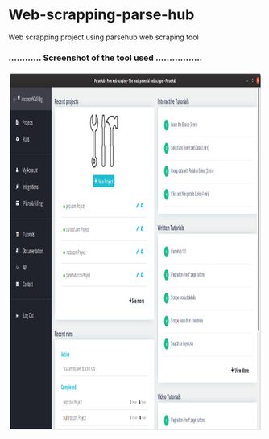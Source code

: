 # Web-scrapping-parse-hub
Web scrapping project using parsehub web scraping tool
### ............  Screenshot of the tool used  .................

<img src=parsehub.png height=720 width=1020>

